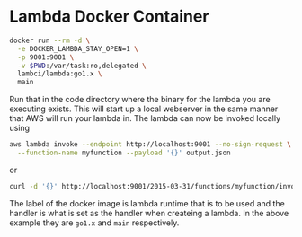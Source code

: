 # Lambda Docker Container

```bash
docker run --rm -d \
  -e DOCKER_LAMBDA_STAY_OPEN=1 \
  -p 9001:9001 \
  -v $PWD:/var/task:ro,delegated \
  lambci/lambda:go1.x \
  main
```

Run that in the code directory where the binary for the lambda you are executing exists.  This will start up a local webserver in the same manner that AWS will run your lambda in.  The lambda can now be invoked locally using

```bash
aws lambda invoke --endpoint http://localhost:9001 --no-sign-request \
  --function-name myfunction --payload '{}' output.json
```

or

```bash
curl -d '{}' http://localhost:9001/2015-03-31/functions/myfunction/invocations
```

The label of the docker image is lambda runtime that is to be used and the handler is what is set as the handler when createing a lambda.  In the above example they are `go1.x` and `main` respectively.